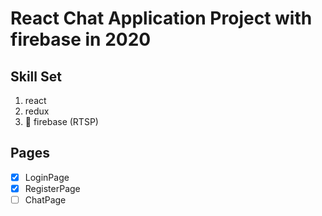 # React Chat Application Project with firebase in 2020

## Skill Set

1. react
2. redux
3. 🤩 firebase (RTSP)

## Pages

- [x] LoginPage
- [x] RegisterPage
- [ ] ChatPage
